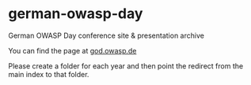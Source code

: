 # german-owasp-day
German OWASP Day conference site &amp; presentation archive

You can find the page at [god.owasp.de](https://god.owasp.de)

Please create a folder for each year and then point the redirect from the main index to that folder.

